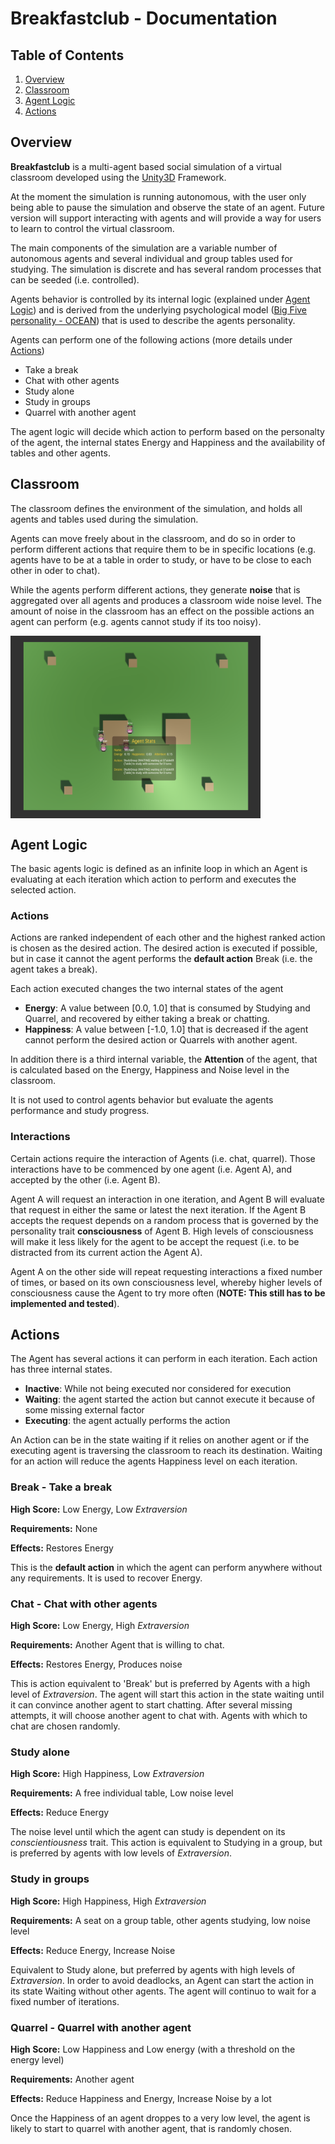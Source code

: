 # Breakfastclub - Documentation

## Table of Contents
1. [Overview](#overview)
2. [Classroom](#classroom)
3. [Agent Logic](#agent-logic)
4. [Actions](#actions)

## Overview
**Breakfastclub** is a multi-agent based social simulation of a virtual classroom
developed using the [Unity3D](http://unity.com) Framework.

At the moment the simulation is running autonomous, with the user only being able to pause
the simulation and observe the state of an agent.
Future version will support interacting with agents and will provide a way for users
to learn to control the virtual classroom.

The main components of the simulation are a variable number of autonomous agents
and several individual and group tables used for studying.
The simulation is discrete and has several random processes that can be seeded (i.e. controlled).

Agents behavior is controlled by its internal logic (explained under [Agent Logic](#agent-logic)) and is derived from the underlying psychological model ([Big Five personality - OCEAN](https://en.wikipedia.org/wiki/Big_Five_personality_traits)) that is used to describe the agents personality.

Agents can perform one of the following actions (more details under [Actions](#actions))

* Take a break
* Chat with other agents
* Study alone
* Study in groups
* Quarrel with another agent

The agent logic will decide which action to perform based on the personalty of the agent, the internal states Energy and Happiness and the availability of tables and other agents.

## Classroom
The classroom defines the environment of the simulation, and holds all agents and
tables used during the simulation.

Agents can move freely about in the classroom, and do so in order to perform different actions that require them to be in specific locations (e.g. agents have to be at a table in order to study, or have to be close to each other in oder to chat).

While the agents perform different actions, they generate **noise** that is aggregated over all agents and produces a classroom wide noise level. The amount of noise
in the classroom has an effect on the possible actions an agent can perform (e.g.
agents cannot study if its too noisy).

<img src="./images/prototype2.png" alt="Classroom" align="middle" width="400"/>

## Agent Logic
The basic agents logic is defined as an infinite loop in which an Agent is
evaluating at each iteration which action to perform and executes the selected action.

### Actions
Actions are ranked independent of each other and the highest ranked action is chosen as the desired action. The desired action is executed if possible, but in case it cannot
the agent performs the **default action** Break (i.e. the agent takes a break).

Each action executed changes the two internal states of the agent

* **Energy**: A value between [0.0, 1.0] that is consumed by Studying and Quarrel, and recovered by either taking a break or chatting.
* **Happiness**: A value between [-1.0, 1.0] that is decreased if the agent cannot perform the desired action or Quarrels with another agent.

In addition there is a third internal variable, the **Attention** of the agent, that is calculated based on the Energy, Happiness and Noise level in the classroom.

It is not used to control agents behavior but evaluate the agents performance and study progress.

### Interactions
Certain actions require the interaction of Agents (i.e. chat, quarrel).
Those interactions have to be commenced by one agent (i.e. Agent A), and accepted by the other (i.e. Agent B).

Agent A will request an interaction in one iteration, and Agent B will evaluate that request in either the same or latest the next iteration. If the Agent B accepts the request depends on a random process that is governed by the personality trait **consciousness** of Agent B. High levels of consciousness will make it less likely for the agent to be accept the request (i.e. to be distracted from its current action
the Agent A).

Agent A on the other side will repeat requesting interactions a fixed number of times,
or based on its own consciousness level, whereby higher levels of consciousness cause the Agent to try more often (**NOTE: This still has to be implemented and tested**).

## Actions
The Agent has several actions it can perform in each iteration. Each action has three
internal states. 

* **Inactive**: While not being executed nor considered for execution
* **Waiting**: the agent started the action but cannot execute it because of some missing external factor
* **Executing**: the agent actually performs the action

An Action can be in the state waiting if it relies on another agent or if the executing agent is traversing the classroom to reach its destination.
Waiting for an action will reduce the agents Happiness level on each iteration.

### Break - Take a break

**High Score:** Low Energy, Low *Extraversion* 

**Requirements:** None

**Effects:** Restores Energy

This is the **default action** in which the agent can perform anywhere without any requirements. It is used to recover Energy.

### Chat - Chat with other agents

**High Score:** Low Energy, High *Extraversion* 

**Requirements:** Another Agent that is willing to chat.

**Effects:** Restores Energy, Produces noise

This is action equivalent to 'Break' but is preferred by Agents with a high level of *Extraversion*. The agent will start this action in the state waiting until it can convince another agent to start chatting. After several missing attempts, it will choose another agent to chat with. Agents with which to chat are chosen randomly.

### Study alone

**High Score:** High Happiness, Low *Extraversion* 

**Requirements:** A free individual table, Low noise level

**Effects:** Reduce Energy

The noise level until which the agent can study is dependent on its *conscientiousness* trait. This action is equivalent to Studying in a group, but is preferred by agents with low levels of *Extraversion*.

### Study in groups

**High Score:** High Happiness, High *Extraversion* 

**Requirements:** A seat on a group table, other agents studying, low noise level

**Effects:** Reduce Energy, Increase Noise

Equivalent to Study alone, but preferred by agents with high levels of *Extraversion*.
In order to avoid deadlocks, an Agent can start the action in its state Waiting without other agents. The agent will continuo to wait for a fixed number of iterations.

### Quarrel - Quarrel with another agent

**High Score:** Low Happiness and Low energy (with a threshold on the energy level)

**Requirements:** Another agent

**Effects:** Reduce Happiness and Energy, Increase Noise by a lot

Once the Happiness of an agent droppes to a very low level, the agent is likely to start
to quarrel with another agent, that is randomly chosen.
